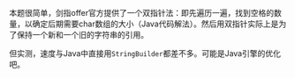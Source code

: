 本题很简单，剑指offer官方提供了一个双指针法：即先遍历一遍，找到空格的数量，以确定后期需要char数组的大小（Java代码解法）。然后用双指针实际上是为了保持一个新和一个旧的字符串的引用。

但实测，速度与Java中直接用`StringBuilder`都差不多。可能是Java引擎的优化吧。